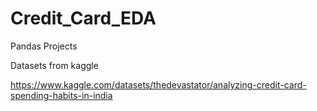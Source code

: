 # Credit_Card_EDA
Pandas Projects

Datasets from kaggle

https://www.kaggle.com/datasets/thedevastator/analyzing-credit-card-spending-habits-in-india
